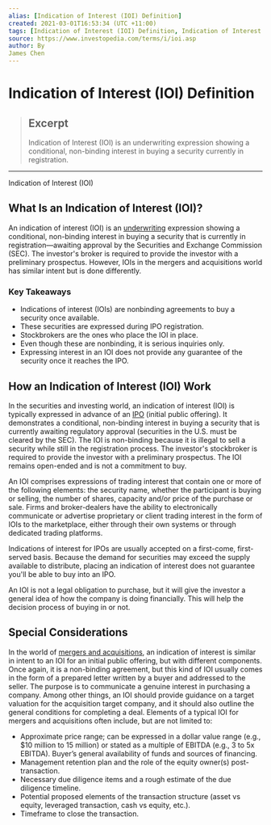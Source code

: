 ```yaml
---
alias: [Indication of Interest (IOI) Definition]
created: 2021-03-01T16:53:34 (UTC +11:00)
tags: [Indication of Interest (IOI) Definition, Indication of Interest (IOI)]
source: https://www.investopedia.com/terms/i/ioi.asp
author: By
James Chen
---
```


# Indication of Interest (IOI) Definition

> ## Excerpt
> Indication of Interest (IOI) is an underwriting expression showing a conditional, non-binding interest in buying a security currently in registration.

---

Indication of Interest (IOI)
## What Is an Indication of Interest (IOI)?

An indication of interest (IOI) is an [underwriting](https://www.investopedia.com/terms/u/underwriting.asp) expression showing a conditional, non-binding interest in buying a security that is currently in registration—awaiting approval by the Securities and Exchange Commission (SEC). The investor's broker is required to provide the investor with a preliminary prospectus. However, IOIs in the mergers and acquisitions world has similar intent but is done differently.

### Key Takeaways

-   Indications of interest (IOIs) are nonbinding agreements to buy a security once available.
-   These securities are expressed during IPO registration.
-   Stockbrokers are the ones who place the IOI in place.
-   Even though these are nonbinding, it is serious inquiries only.
-   Expressing interest in an IOI does not provide any guarantee of the security once it reaches the IPO.

## How an Indication of Interest (IOI) Work

In the securities and investing world, an indication of interest (IOI) is typically expressed in advance of an [IPO](https://www.investopedia.com/terms/i/ipo.asp) (initial public offering). It demonstrates a conditional, non-binding interest in buying a security that is currently awaiting regulatory approval (securities in the U.S. must be cleared by the SEC). The IOI is non-binding because it is illegal to sell a security while still in the registration process. The investor's stockbroker is required to provide the investor with a preliminary prospectus. The IOI remains open-ended and is not a commitment to buy.

An IOI comprises expressions of trading interest that contain one or more of the following elements: the security name, whether the participant is buying or selling, the number of shares, capacity and/or price of the purchase or sale. Firms and broker-dealers have the ability to electronically communicate or advertise proprietary or client trading interest in the form of IOIs to the marketplace, either through their own systems or through dedicated trading platforms.

Indications of interest for IPOs are usually accepted on a first-come, first-served basis. Because the demand for securities may exceed the supply available to distribute, placing an indication of interest does not guarantee you'll be able to buy into an IPO.

An IOI is not a legal obligation to purchase, but it will give the investor a general idea of how the company is doing financially. This will help the decision process of buying in or not.

## Special Considerations 

In the world of [mergers and acquisitions](https://www.investopedia.com/terms/m/mergersandacquisitions.asp), an indication of interest is similar in intent to an IOI for an initial public offering, but with different components. Once again, it is a non-binding agreement, but this kind of IOI usually comes in the form of a prepared letter written by a buyer and addressed to the seller. The purpose is to communicate a genuine interest in purchasing a company. Among other things, an IOI should provide guidance on a target valuation for the acquisition target company, and it should also outline the general conditions for completing a deal. Elements of a typical IOI for mergers and acquisitions often include, but are not limited to:

-   Approximate price range; can be expressed in a dollar value range (e.g., $10 million to 15 million) or stated as a multiple of EBITDA (e.g., 3 to 5x EBITDA). Buyer’s general availability of funds and sources of financing.
-   Management retention plan and the role of the equity owner(s) post-transaction.
-   Necessary due diligence items and a rough estimate of the due diligence timeline.
-   Potential proposed elements of the transaction structure (asset vs equity, leveraged transaction, cash vs equity, etc.).
-   Timeframe to close the transaction.
